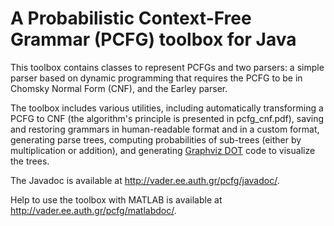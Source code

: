 # A Probabilistic Context-Free Grammar (PCFG) toolbox for Java

This toolbox contains classes to represent PCFGs and two parsers: a
simple parser based on dynamic programming that requires the PCFG to
be in Chomsky Normal Form (CNF), and the Earley parser.

The toolbox includes various utilities, including automatically
transforming a PCFG to CNF (the algorithm's principle is presented in
pcfg_cnf.pdf), saving and restoring grammars in human-readable format
and in a custom format, generating parse trees, computing
probabilities of sub-trees (either by multiplication or addition), and
generating [Graphviz
DOT](http://www.graphviz.org/content/dot-language) code to visualize
the trees.

The Javadoc is available at http://vader.ee.auth.gr/pcfg/javadoc/.

Help to use the toolbox with MATLAB is available at
http://vader.ee.auth.gr/pcfg/matlabdoc/.
